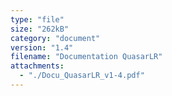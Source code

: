 ```yaml
---
type: "file"
size: "262kB"
category: "document"
version: "1.4"
filename: "Documentation QuasarLR"
attachments:
  - "./Docu_QuasarLR_v1-4.pdf"
---
```

